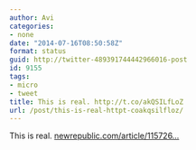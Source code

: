 ```yaml
---
author: Avi
categories:
- none
date: "2014-07-16T08:50:58Z"
format: status
guid: http://twitter-489391744442966016-post
id: 9155
tags:
- micro
- tweet
title: This is real. http://t.co/akQSILfLoZ
url: /post/this-is-real-httpt-coakqsilfloz/
---
```

This is real. [newrepublic.com/article/115726…](http://www.newrepublic.com/article/115726/period-our-simplest-punctuation-mark-has-become-sign-anger)